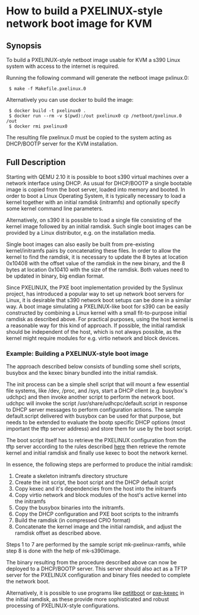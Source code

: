 # How to build a PXELINUX-style network boot image for KVM

## Synopsis

To build a PXELINUX-style netboot image usable for KVM a s390 Linux system
with access to the internet is required.

Running the following command will generate the netboot image pxlinux.0:

` $ make -f Makefile.pxelinux.0`

Alternatively you can use docker to build the image:

```
 $ docker build -t pxelinux0 .
 $ docker run --rm -v $(pwd):/out pxelinux0 cp /netboot/pxelinux.0 /out
 $ docker rmi pxelinux0
```

The resulting file pxelinux.0 must be copied to the system acting as
DHCP/BOOTP server for the KVM installation.

## Full Description

Starting with  QEMU 2.10 it is possible to boot s390 virtual machines over a
network interface using DHCP. As usual for DHCP/BOOTP a single bootable image
is copied from the boot server, loaded into memory and booted. In order to
boot a Linux Operating System, it is typically necessary to load a kernel
together with an initial ramdisk (initramfs) and optionally specify some kernel
command line parameters.

Alternatively, on s390 it is possible to load a single file consisting of
the kernel image followed by an initial ramdisk. Such single boot images can
be provided by a Linux distributor, e.g. on the installation media.

Single boot images can also easily be built from pre-existing kernel/initramfs
pairs by concatenating these files. In order to allow the kernel to find the
ramdisk, it is necessary to update the 8 bytes at location 0x10408 with the
offset value of the ramdisk in the new binary, and the 8 bytes at location
0x10410 with the size of the ramdisk. Both values need to be updated in binary,
big endian format.

Since PXELINUX, the PXE boot implementation provided by the Syslinux project,
has introduced a popular way to set up network boot servers for Linux, it
is desirable that s390 network boot setups can be done in a similar way.
A boot image simulating a PXELINUX-like boot for s390 can be easily
constructed by combining a Linux kernel with a small fit-to-purpose initial
ramdisk as described above. For practical purposes, using the host kernel is
a reasonable way for this kind of approach. If possible, the initial ramdisk
should be independent of the host, which is not always possible, as the kernel
might require modules for e.g. virtio network and block devices.

### Example: Building a PXELINUX-style boot image

The approach described below consists of bundling some shell scripts, busybox
and the kexec binary bundled into the initial ramdisk.

The init process can be a simple shell script that will mount a few essential
file systems, like /dev, /proc, and /sys, start a DHCP client (e.g. busybox's
udchpc) and then invoke another script to perform the network boot.
udchpc will invoke the script /usr/share/udhcpc/default.script in response
to DHCP server messages to perform configuration actions.
The sample default.script delivered with busybox can be used for that purpose,
but needs to be extended to evaluate the bootp specific DHCP options (most
important the tftp server address) and store them for use by the boot script.

The boot script itself has to retrieve the PXELINUX configuration from the
tftp server according to the rules described [here][1] then retrieve the
remote kernel and initial ramdisk and finally use kexec to boot the network
kernel.

In essence, the following steps are performed to produce the initial
ramdisk:

1. Create a skeleton initramfs directory structure
2. Create the init script, the boot script and the DHCP default script
3. Copy kexec and it's dependencies from the host into the initramfs
4. Copy virtio network and block modules of the host's active kernel into
   the initramfs
5. Copy the busybox binaries into the initramfs.
6. Copy the DHCP configuration and PXE boot scripts to the initramfs
7. Build the ramdisk (in compressed CPIO format)
8. Concatenate the kernel image and the initial ramdisk, and adjust the
   ramdisk offset as described above.

Steps 1 to 7 are performed by the sample script mk-pxelinux-ramfs, while step
8 is done with the help of mk-s390image.

The binary resulting from the procedure described above can now be deployed
to a DHCP/BOOTP server. This server should also act as a TFTP server for the
PXELINUX configuration and binary files needed to complete the network boot.

Alternatively, it is possible to use programs like [petitboot][2] or
[pxe-kexec][3] in the initial ramdisk, as these provide more sophisticated
and robust processing of PXELINUX-style configurations.

[1]: http://www.syslinux.org/wiki/index.php?title=PXELINUX
[2]: https://github.com/open-power/petitboot
[3]: https://sourceforge.net/projects/pxe-kexec.berlios/
